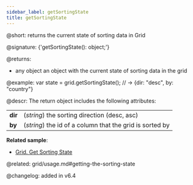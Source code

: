 ```yaml
---
sidebar_label: getSortingState
title: getSortingState
---          
```


@short: returns the current state of sorting data in Grid

@signature: {'getSortingState(): object;'}

@returns:
- any   object	  an object with the current state of sorting data in the grid

@example:
var state = grid.getSortingState(); 
// -> {dir: "desc", by: "country"}



@descr:
The return object includes the following attributes:

<table class="webixdoc_links">
	<tbody>
        <tr>
			<td class="webixdoc_links0"><b>dir</b></td>
			<td>(<i>string</i>) the sorting direction (desc, asc)</td>
		</tr>
        <tr>
			<td class="webixdoc_links0"><b>by</b></td>
			<td>(<i>string</i>) the id of a column that the grid is sorted by</td>
		</tr>
    </tbody>
</table>

**Related sample**:
- [Grid. Get Sorting State](https://snippet.dhtmlx.com/u2vk3ri3)


@related: grid/usage.md#getting-the-sorting-state

@changelog:
added in v6.4

